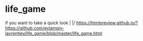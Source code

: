 # life_game
if you want to take a quick look
 |
\|/
https://htmlpreview.github.io/?https://github.com/evlampiy-lavrentiev/life_game/blob/master/life_game.html
